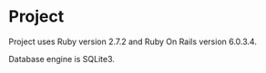 # Project

Project uses Ruby version 2.7.2 and Ruby On Rails version 6.0.3.4.

Database engine is SQLite3.